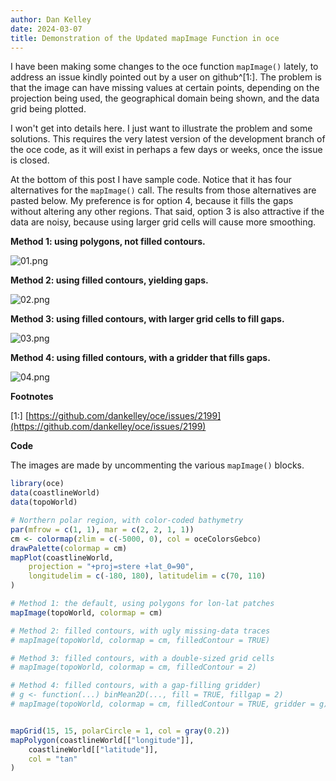 ```yaml
---
author: Dan Kelley
date: 2024-03-07
title: Demonstration of the Updated mapImage Function in oce
---
```


I have been making some changes to the oce function `mapImage()` lately, to
address an issue kindly pointed out by a user on github^[1:]. The problem is
that the image can have missing values at certain points, depending on the
projection being used, the geographical domain being shown, and the data grid
being plotted.

I won't get into details here.  I just want to illustrate the problem
and some solutions. This requires the very latest version of the
development branch of the oce code, as it will exist in perhaps a few
days or weeks, once the issue is closed.

At the bottom of this post I have sample code.  Notice that it has four
alternatives for the `mapImage()` call.  The results from those alternatives
are pasted below.  My preference is for option 4, because it fills the gaps
without altering any other regions. That said, option 3 is also attractive if
the data are noisy, because using larger grid cells will cause more smoothing.

**Method 1: using polygons, not filled contours.**

![01.png](/dek_blog/docs/assets/images/2024-03-07-mapimage-1.png)

**Method 2: using filled contours, yielding gaps.**

![02.png](/dek_blog/docs/assets/images/2024-03-07-mapimage-2.png)

**Method 3: using filled contours, with larger grid cells to fill gaps.**

![03.png](/dek_blog/docs/assets/images/2024-03-07-mapimage-3.png)

**Method 4: using filled contours, with a gridder that fills gaps.**

![04.png](/dek_blog/docs/assets/images/2024-03-07-mapimage-4.png)


**Footnotes**

[1:] [https://github.com/dankelley/oce/issues/2199](https://github.com/dankelley/oce/issues/2199)

**Code**

The images are made by uncommenting the various `mapImage()` blocks.

```R
library(oce)
data(coastlineWorld)
data(topoWorld)

# Northern polar region, with color-coded bathymetry
par(mfrow = c(1, 1), mar = c(2, 2, 1, 1))
cm <- colormap(zlim = c(-5000, 0), col = oceColorsGebco)
drawPalette(colormap = cm)
mapPlot(coastlineWorld,
    projection = "+proj=stere +lat_0=90",
    longitudelim = c(-180, 180), latitudelim = c(70, 110)
)

# Method 1: the default, using polygons for lon-lat patches
mapImage(topoWorld, colormap = cm)

# Method 2: filled contours, with ugly missing-data traces
# mapImage(topoWorld, colormap = cm, filledContour = TRUE)

# Method 3: filled contours, with a double-sized grid cells
# mapImage(topoWorld, colormap = cm, filledContour = 2)

# Method 4: filled contours, with a gap-filling gridder)
# g <- function(...) binMean2D(..., fill = TRUE, fillgap = 2)
# mapImage(topoWorld, colormap = cm, filledContour = TRUE, gridder = g)


mapGrid(15, 15, polarCircle = 1, col = gray(0.2))
mapPolygon(coastlineWorld[["longitude"]],
    coastlineWorld[["latitude"]],
    col = "tan"
)
```
